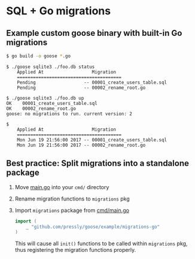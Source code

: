 # SQL + Go migrations

## Example custom goose binary with built-in Go migrations

```bash
$ go build -o goose *.go
```

```
$ ./goose sqlite3 ./foo.db status
    Applied At                  Migration
    =======================================
    Pending                  -- 00001_create_users_table.sql
    Pending                  -- 00002_rename_root.go

$ ./goose sqlite3 ./foo.db up
OK    00001_create_users_table.sql
OK    00002_rename_root.go
goose: no migrations to run. current version: 2

$
    Applied At                  Migration
    =======================================
    Mon Jun 19 21:56:00 2017 -- 00001_create_users_table.sql
    Mon Jun 19 21:56:00 2017 -- 00002_rename_root.go
```

## Best practice: Split migrations into a standalone package

1. Move [main.go](main.go) into your `cmd/` directory

2. Rename migration functions to `migrations` pkg

3. Import `migrations` package from [cmd/main.go](main.go)

    ```go
    import (
        _ "github.com/pressly/goose/example/migrations-go"
    )
    ```

    This will cause all `init()` functions to be called within `migrations` pkg, thus registering the migration functions properly.
